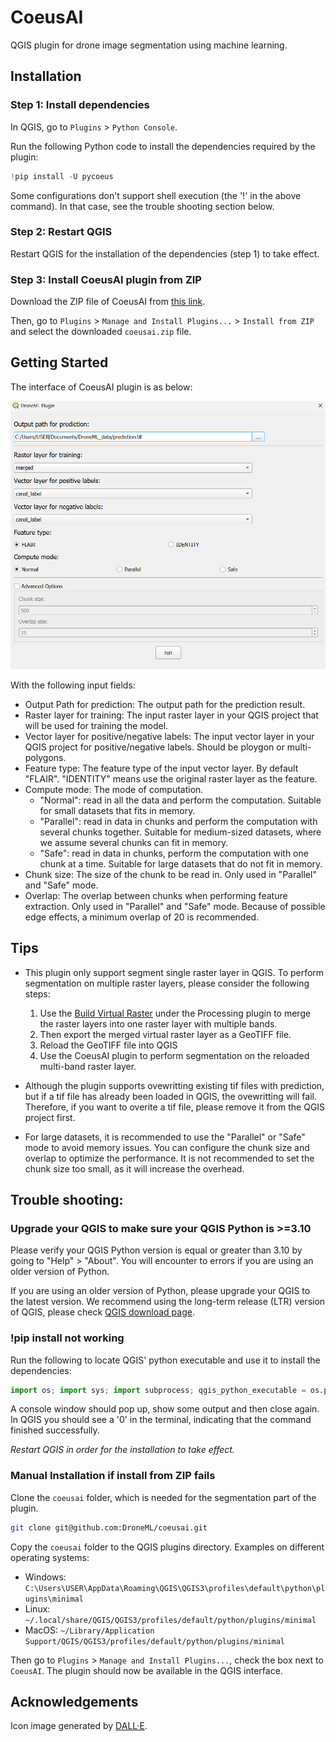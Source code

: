 # CoeusAI

QGIS plugin for drone image segmentation using machine learning.

## Installation

### Step 1: Install dependencies

In QGIS, go to `Plugins` > `Python Console`.

Run the following Python code to install the dependencies required by the plugin:

```python
!pip install -U pycoeus
```
Some configurations don't support shell execution (the '!' in the above command). In that case, see the trouble shooting section below.

### Step 2: Restart QGIS
Restart QGIS for the installation of the dependencies (step 1) to take effect.

### Step 3: Install CoeusAI plugin from ZIP

Download the ZIP file of CoeusAI from [this link](https://raw.githubusercontent.com/DroneML/CoeusAI/release/CoeusAI.zip).

Then, go to `Plugins` > `Manage and Install Plugins...` > `Install from ZIP` and select the downloaded `coeusai.zip` file.

## Getting Started

The interface of CoeusAI plugin is as below:

![coeusai_ui_image](coeusai_ui_image.png)

With the following input fields:

- Output Path for prediction: The output path for the prediction result.
- Raster layer for training: The input raster layer in your QGIS project that will be used for training the model.
- Vector layer for positive/negative labels: The input vector layer in your QGIS project for positive/negative labels. Should be ploygon or multi-polygons.
- Feature type: The feature type of the input vector layer. By default "FLAIR". "IDENTITY" means use the original raster layer as the feature.
- Compute mode: The mode of computation.
  - "Normal": read in all the data and perform the computation. Suitable for small datasets that fits in memory.
  - "Parallel": read in data in chunks and perform the computation with several chunks together. Suitable for medium-sized datasets, where we assume several chunks can fit in memory.
  - "Safe": read in data in chunks, perform the computation with one chunk at a time. Suitable for large datasets that do not fit in memory.
- Chunk size: The size of the chunk to be read in. Only used in "Parallel" and "Safe" mode.
- Overlap: The overlap between chunks when performing feature extraction. Only used in "Parallel" and "Safe" mode. Because of possible edge effects, a minimum overlap of 20 is recommended.

## Tips

- This plugin only support segment single raster layer in QGIS. To perform segmentation on multiple raster layers, please consider the following steps: 
  1. Use the [Build Virtual Raster](https://docs.qgis.org/3.34/en/docs/user_manual/processing_algs/gdal/rastermiscellaneous.html#build-virtual-raster) under the Processing plugin to merge the raster layers into one raster layer with multiple bands. 
  2. Then export the merged virtual raster layer as a GeoTIFF file.
  3. Reload the GeoTIFF file into QGIS
  4. Use the CoeusAI plugin to perform segmentation on the reloaded multi-band raster layer.

- Although the plugin supports ovewritting existing tif files with prediction, but if a tif file has already been loaded in QGIS, the ovewritting will fail. Therefore, if you want to overite a tif file, please remove it from the QGIS project first.

- For large datasets, it is recommended to use the "Parallel" or "Safe" mode to avoid memory issues. You can configure the chunk size and overlap to optimize the performance. It is not recommended to set the chunk size too small, as it will increase the overhead.

## Trouble shooting: 
### Upgrade your QGIS to make sure your QGIS Python is >=3.10
Please verify your QGIS Python version is equal or greater than 3.10 by going to "Help" > "About". You will encounter to errors if you are using an older version of Python.

If you are using an older version of Python, please upgrade your QGIS to the latest version. We recommend using the long-term release (LTR) version of QGIS, please check [QGIS download page](https://qgis.org/download/).

### !pip install not working
Run the following to locate QGIS' python executable and use it to install the dependencies:
```python
import os; import sys; import subprocess; qgis_python_executable = os.path.join(os.path.dirname(sys.executable), "python3.exe"); subprocess.check_call([qgis_python_executable, "-m", "pip", "install", "-U", "pycoeus"])
```
A console window should pop up, show some output and then close again. In QGIS you should see a '0' in the terminal, indicating that the command finished successfully.

_Restart QGIS in order for the installation to take effect._

### Manual Installation if install from ZIP fails

Clone the `coeusai` folder, which is needed for the segmentation part of the plugin.

```bash
git clone git@github.com:DroneML/coeusai.git
```

Copy the `coeusai` folder to the QGIS plugins directory. Examples on different operating systems:

- Windows: `C:\Users\USER\AppData\Roaming\QGIS\QGIS3\profiles\default\python\plugins\minimal`
- Linux: `~/.local/share/QGIS/QGIS3/profiles/default/python/plugins/minimal`
- MacOS: `~/Library/Application Support/QGIS/QGIS3/profiles/default/python/plugins/minimal`

Then go to `Plugins` > `Manage and Install Plugins...`, check the box next to `CoeusAI`. The plugin should now be available in the QGIS interface.

## Acknowledgements
Icon image generated by [DALL·E](https://openai.com/index/dall-e-3/).
